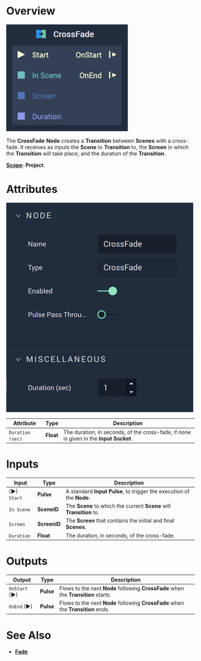 # Overview

![The CrossFade Node.](../../.gitbook/assets/crossfadeupdatedimage.png)

The **CrossFade** **Node** creates a **Transition** between **Scenes** with a cross-fade. It receives as inputs the **Scene** to **Transition** to, the **Screen** in which the **Transition** will take place, and the duration of the **Transition**.

[**Scope**](../overview.md#scopes): **Project**.

# Attributes

![The CrossFade Node Attributes.](../../.gitbook/assets/crossfadeatts.png)

|Attribute|Type|Description|
|---|---|---|
| `Duration (sec)` | **Float** | The duration, in seconds, of the cross-fade, if none is given in the **Input Socket**. |

# Inputs

|Input|Type|Description|
|---|---|---|
|(►) `Start` | **Pulse** | A standard **Input Pulse**, to trigger the execution of the **Node**. |
| `In Scene` | **SceneID** | The **Scene** to which the current **Scene** will **Transition** to. |
| `Screen` | **ScreenID** | The **Screen** that contains the initial and final **Scenes**. |
| `Duration` | **Float** | The duration, in seconds, of the cross-fade. |

# Outputs

|Output|Type|Description|
|---|---|---|
| `OnStart` (►) | **Pulse** | Flows to the next **Node** following **CrossFade** when the **Transition** starts. |
| `OnEnd` (►) | **Pulse** | Flows to the next **Node** following **CrossFade** when the **Transition** ends.  |


# See Also

* [**Fade**](fade.md)

